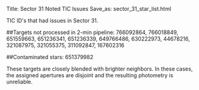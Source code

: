 Title: Sector 31 Noted TIC Issues
Save_as: sector_31_star_list.html


TIC ID's that had issues in Sector 31.

##Targets not processed in 2-min pipeline:
766092864, 766018849, 651559663, 651236341, 651236339, 649766486, 630222973, 44678216, 321087975, 321055375, 311092847, 167602316

##Contaminated stars:
651379982

These targets are closely blended with brighter neighbors. In these cases, the assigned apertures are disjoint and the resulting photometry is unreliable.